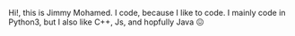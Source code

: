 Hi!, this is Jimmy Mohamed.
I code, because I like to code. 
I mainly code in Python3, but I also like C++, Js, and hopfully Java 😖
